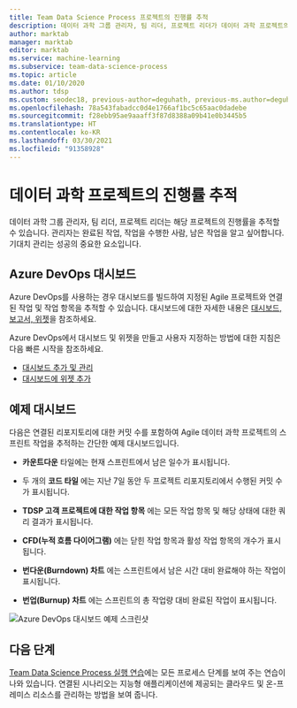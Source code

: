 ```yaml
---
title: Team Data Science Process 프로젝트의 진행률 추적
description: 데이터 과학 그룹 관리자, 팀 리더, 프로젝트 리더가 데이터 과학 프로젝트의 진행률을 추적할 수 있는 방법입니다.
author: marktab
manager: marktab
editor: marktab
ms.service: machine-learning
ms.subservice: team-data-science-process
ms.topic: article
ms.date: 01/10/2020
ms.author: tdsp
ms.custom: seodec18, previous-author=deguhath, previous-ms.author=deguhath
ms.openlocfilehash: 78a543fabadcc0d4e1766af1bc5c65aac0dadebe
ms.sourcegitcommit: f28ebb95ae9aaaff3f87d8388a09b41e0b3445b5
ms.translationtype: HT
ms.contentlocale: ko-KR
ms.lasthandoff: 03/30/2021
ms.locfileid: "91358928"
---
```

# <a name="track-the-progress-of-data-science-projects"></a>데이터 과학 프로젝트의 진행률 추적

데이터 과학 그룹 관리자, 팀 리더, 프로젝트 리더는 해당 프로젝트의 진행률을 추적할 수 있습니다.  관리자는 완료된 작업, 작업을 수행한 사람, 남은 작업을 알고 싶어합니다.   기대치 관리는 성공의 중요한 요소입니다.

## <a name="azure-devops-dashboards"></a>Azure DevOps 대시보드

Azure DevOps를 사용하는 경우 대시보드를 빌드하여 지정된 Agile 프로젝트와 연결된 작업 및 작업 항목을 추적할 수 있습니다. 대시보드에 대한 자세한 내용은 [대시보드, 보고서, 위젯](/azure/devops/report/dashboards/)을 참조하세요.

Azure DevOps에서 대시보드 및 위젯을 만들고 사용자 지정하는 방법에 대한 지침은 다음 빠른 시작을 참조하세요.

- [대시보드 추가 및 관리](/azure/devops/report/dashboards/dashboards)
- [대시보드에 위젯 추가](/azure/devops/report/dashboards/add-widget-to-dashboard)

## <a name="example-dashboard"></a>예제 대시보드

다음은 연결된 리포지토리에 대한 커밋 수를 포함하여 Agile 데이터 과학 프로젝트의 스프린트 작업을 추적하는 간단한 예제 대시보드입니다. 

- **카운트다운** 타일에는 현재 스프린트에서 남은 일수가 표시됩니다. 

- 두 개의 **코드 타일** 에는 지난 7일 동안 두 프로젝트 리포지토리에서 수행된 커밋 수가 표시됩니다. 

- **TDSP 고객 프로젝트에 대한 작업 항목** 에는 모든 작업 항목 및 해당 상태에 대한 쿼리 결과가 표시됩니다. 

- **CFD(누적 흐름 다이어그램)** 에는 닫힌 작업 항목과 활성 작업 항목의 개수가 표시됩니다.

- **번다운(Burndown) 차트** 에는 스프린트에서 남은 시간 대비 완료해야 하는 작업이 표시됩니다.

- **번업(Burnup) 차트** 에는 스프린트의 총 작업량 대비 완료된 작업이 표시됩니다.

![Azure DevOps 대시보드 예제 스크린샷](./media/track-progress/dashboard.png)

## <a name="next-steps"></a>다음 단계

[Team Data Science Process 실행 연습](walkthroughs.md)에는 모든 프로세스 단계를 보여 주는 연습이 나와 있습니다. 연결된 시나리오는 지능형 애플리케이션에 제공되는 클라우드 및 온-프레미스 리소스를 관리하는 방법을 보여 줍니다. 
